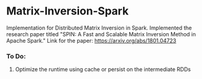 # Matrix-Inversion-Spark
Implementation for Distributed Matrix Inversion in Spark. Implemented the research paper titled "SPIN: A Fast and Scalable Matrix Inversion Method in Apache Spark." Link for the paper: https://arxiv.org/abs/1801.04723

### To Do:
1. Optimize the runtime using cache or persist on the intermediate RDDs
